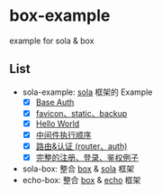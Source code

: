 # box-example

example for sola & box

## List

+ sola-example: [sola](https://github.com/ddosakura/sola) 框架的 Example
    + [x] [Base Auth](sola-example/base-auth/main.go)
    + [x] [favicon、static、backup](sola-example/favicon-static-backup/main.go)
    + [x] [Hello World](sola-example/hello-world/main.go)
    + [x] [中间件执行顺序](sola-example/middleware/main.go)
    + [x] [路由&认证 (router、auth)](sola-example/router-auth/main.go)
    + [x] [完整的注册、登录、鉴权例子](sola-example/simple-app)
+ sola-box: 整合 [box](https://github.com/it-repo/box) & [sola](https://github.com/ddosakura/sola) 框架
+ echo-box: 整合 [box](https://github.com/it-repo/box) & [echo](https://github.com/labstack/echo) 框架
